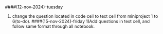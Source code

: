 ####(12-nov-2024)-tuesday
1) change the question located in code cell to text cell from miniproject 1 to 6(to-do).
####(15-nov-2024)-friday
1)Add questions in text cell, and follow same format through all notebook.
